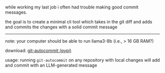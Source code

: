 while working my last job i often had trouble making good commit
messages.

the goal is to create a minimal cli tool which takes in the git diff and adds and commits the changes with a solid commit message

-------------

note: your computer should be able to run llama3-8b (i.e., > 16 GB RAM?)

download: [git-autocommit (pypi)](https://pypi.org/project/git-autocommit/0.1.0/)

usage: running `git-autocommit` on any repository with local changes will add and commit with an LLM-generated message
